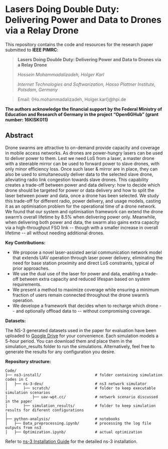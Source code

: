 # Lasers Doing Double Duty: Delivering Power and Data to Drones via a Relay Drone

This repository contains the code and resources for the research paper submitted to **IEEE PIMRC**:

> **Lasers Doing Double Duty: Delivering Power and Data to Drones via a Relay Drone**
>
> *Hossein Mohammadalizadeh, Holger Karl*
>
> *Internet Technologies and Softwarization,*
> *Hasso Plattner Institute, Potsdam, Germany*

> Email: {Ho.mohammadalizadeh, Holger.karl}@hpi.de

**The authors acknowledge the financial support by the Federal Ministry
of Education and Research of Germany in the project “Open6GHub” (grant
number: 16KISK011)**

## Abstract

Drone swarms are  attractive  to on-demand  provide capacity and coverage  in mobile access networks. 
As drones are power-hungry lasers can be used to deliver power to them.
Lest we need LoS from a laser, a master drone with a steerable mirror can be used to forward power to slave drones, with only minor efficiency loss. Once such  laser \& mirror are in place, they can also be used to simultaneously deliver data to the selected slave drone, alleviating radio link congestion towards slave drones. This capability creates a trade-off between power and data delivery: how to decide which drone should be targeted for power or data delivery and how to split the laser between power and data, once a drone has been selected. We study this trade-off for different radio, power delivery, and usage models, casting it as an optimisation problem for the operational time of a drone network. We found that our system and optimisation framework can extend the drone swarm’s overall 
lifetime by 8.5% when delivering power only. Meanwhile, when delivering both power and data, the swarm also gains extra capacity via a high-throughput FSO link -- though with a smaller increase in overall lifetime -- all without needing additional drones.

**Key Contributions:**

- We propose a novel laser-assisted aerial communication network model that extends UAV operation through laser power delivery, eliminating the need for base station proximity and direct LoS constraints, typical of prior approaches.
- We use the dual use of the laser for power and data, enabling a trade-off between extra capacity and reduced lifespan based on system requirements.
- We present a method to maximize coverage while ensuring a minimum fraction of users remain connected throughout the drone swarm’s operation.
- We develope a framework that decides when to recharge which drone -- and optionally offload data to -- without compromising coverage.

**Datasets:**

The NS-3 generated datasets used in the paper for evaluation have been uploaded to [Google Drive](https://drive.google.com/drive/folders/1zZRRkLt9LYwmP-urwu8MsooVHQ-o3MjB?usp=sharing) for your convenience. Each simulation models a 5-hour period. You can download them and place them in the simulation_results folder to run the simulations. Alternatively, feel free to generate the results for any configuration you desire.

**Repository structure:**
```
Code/
├── ns3-install/                        # folder containing simulation codes in C
│   ├── ns-3-dev/                       # ns3 network simulator
│       ├── scratch/                    # folder to keep executable simulation scenarios
│           ├── uav-wpt.cc/             # network scenario discussed in the paper
│       ├── simulation_results/         # folder to keep simulation results for diferent configurations  
│
├── python-analysis/                    # notebooks
│   ├── Data_preprocessing.ipynb/       # processing the log file outputs from ns3
│   ├── Optimization.ipynb/             # actual optimization

```

Refer to [ns-3 Installation Guide](https://www.nsnam.org/docs/installation/html/) for the detailed ns-3 installation.